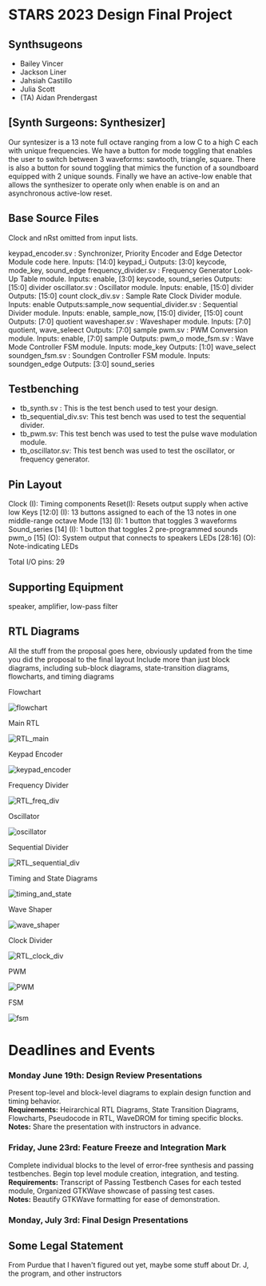 # STARS 2023 Design Final Project

## Synthsugeons
* Bailey Vincer
* Jackson Liner
* Jahsiah Castillo
* Julia Scott
* (TA) Aidan Prendergast

## [Synth Surgeons: Synthesizer]
Our syntesizer is a 13 note full octave ranging from a low C to a high C each with unique frequencies. We have a button for mode toggling that enables the user to switch between 3 waveforms: sawtooth, triangle, square. There is also a button for sound toggling that mimics the function of a soundboard equipped with 2 unique sounds. Finally we have an active-low enable that allows the synthesizer to operate only when enable is on and an asynchronous active-low reset.

## Base Source Files
Clock and nRst omitted from input lists.

keypad_encoder.sv : Synchronizer, Priority Encoder and Edge Detector Module code here.
  Inputs: [14:0] keypad_i
  Outputs: [3:0] keycode, mode_key, sound_edge
frequency_divider.sv : Frequency Generator Look-Up Table module.
  Inputs: enable, [3:0] keycode, sound_series
  Outputs: [15:0] divider
oscillator.sv : Oscillator module.
  Inputs: enable, [15:0] divider
  Outputs: [15:0] count
clock_div.sv : Sample Rate Clock Divider module.
  Inputs: enable
  Outputs:sample_now
sequential_divider.sv : Sequential Divider module.
  Inputs: enable, sample_now, [15:0] divider, [15:0] count
  Outputs: [7:0] quotient
waveshaper.sv : Waveshaper module.
  Inputs: [7:0] quotient, wave_seleect
  Outputs: [7:0] sample
pwm.sv : PWM Conversion module.
  Inputs: enable, [7:0] sample
  Outputs: pwm_o
mode_fsm.sv : Wave Mode Controller FSM module.
  Inputs: mode_key
  Outputs: [1:0] wave_select
soundgen_fsm.sv : Soundgen Controller FSM module.
  Inputs: soundgen_edge
  Outputs: [3:0] sound_series

## Testbenching
- tb_synth.sv : This is the test bench used to test your design.
- tb_sequential_div.sv: This test bench was used to test the sequential divider.
- tb_pwm.sv: This test bench was used to test the pulse wave modulation module. 
- tb_oscillator.sv: This test bench was used to test the oscillator, or frequency generator.
  

## Pin Layout

Clock (I): Timing components
Reset(I): Resets output supply when active low
Keys [12:0] (I): 13 buttons assigned to each of the 13 notes in one middle-range octave
Mode [13] (I): 1 button that toggles 3 waveforms
Sound_series [14] (I): 1 button that toggles 2 pre-programmed sounds
pwm_o [15] (O): System output that connects to speakers
LEDs [28:16] (O): Note-indicating LEDs

Total I/O pins: 29

## Supporting Equipment
speaker, amplifier, low-pass filter

## RTL Diagrams
All the stuff from the proposal goes here, obviously updated from the time you did the proposal to the final layout
Include more than just block diagrams, including sub-block diagrams, state-transition diagrams, flowcharts, and timing diagrams

Flowchart

![flowchart](https://github.com/STARS-Design-Track-2023/synthsurgeons/assets/75226287/f0ff4102-c071-4939-adfe-001c8f36d0e8)

Main RTL

![RTL_main](https://github.com/STARS-Design-Track-2023/synthsurgeons/assets/75226287/f2f418dd-1152-48c8-a39e-a9dd90275d47)

Keypad Encoder

![keypad_encoder](https://github.com/STARS-Design-Track-2023/synthsurgeons/assets/75226287/47c6f2a9-8494-4042-864c-158b86bd1d06)

Frequency Divider 

![RTL_freq_div](https://github.com/STARS-Design-Track-2023/synthsurgeons/assets/75226287/81034e0c-ccb3-488e-8595-509172016e37)

Oscillator

![oscillator](https://github.com/STARS-Design-Track-2023/synthsurgeons/assets/75226287/f232afd4-477d-4235-8390-e24140fac557)

Sequential Divider

![RTL_sequential_div](https://github.com/STARS-Design-Track-2023/synthsurgeons/assets/75226287/e926f827-160a-409a-b59f-b3d8207102c0)

Timing and State Diagrams

![timing_and_state](https://github.com/STARS-Design-Track-2023/synthsurgeons/assets/75226287/32993f3d-a795-44c2-be84-9c18f7dbce35)

Wave Shaper

![wave_shaper](https://github.com/STARS-Design-Track-2023/synthsurgeons/assets/75226287/3f77870c-2129-4335-a919-94a7a485853e)

Clock Divider

![RTL_clock_div](https://github.com/STARS-Design-Track-2023/synthsurgeons/assets/75226287/f376f021-0ec4-42d7-9ff1-2232053d2200)

PWM

![PWM](https://github.com/STARS-Design-Track-2023/synthsurgeons/assets/75226287/9a4fe96f-b5b7-4b2d-984b-8bbde40f5887)

FSM

![fsm](https://github.com/STARS-Design-Track-2023/synthsurgeons/assets/75226287/e70bb433-3284-487e-95e2-45f6ace6540e)


# Deadlines and Events
### Monday June 19th: Design Review Presentations
  
  Present top-level and block-level diagrams to explain design function and timing behavior.
<br><b>Requirements:</b> Heirarchical RTL Diagrams, State Transition Diagrams, Flowcharts, Pseudocode in RTL, WaveDROM for timing specific blocks.
<br><b>Notes:</b> Share the presentation with instructors in advance.

### Friday, June 23rd: Feature Freeze and Integration Mark

  Complete individual blocks to the level of error-free synthesis and passing testbenches. Begin top level module creation, integration, and testing.
<br><b>Requirements:</b> Transcript of Passing Testbench Cases for each tested module, Organized GTKWave showcase of passing test cases.
<br><b>Notes:</b> Beautify GTKWave formatting for ease of demonstration.

### Monday, July 3rd: Final Design Presentations

## Some Legal Statement
From Purdue that I haven't figured out yet, maybe some stuff about Dr. J, the program, and other instructors
